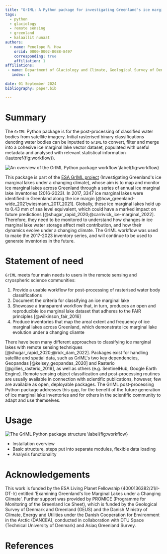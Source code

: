```yaml
---
title: "GrIML: A Python package for investigating Greenland's ice marginal lakes under a changing climate"
tags:
  - python
  - glaciology
  - remote sensing
  - greenland
  - kalaallit nunaat
authors:
  - name: Penelope R. How
    orcid: 0000-0002-8088-8497
    corresponding: true
    affiliation: 1
affiliations:
 - name: Department of Glaciology and Climate, Geological Survey of Denmark and Greenland (GEUS), Nuuk, Greenland
   index: 1

date: 01 September 2024
bibliography: paper.bib

---
```



# Summary

The `GrIML` Python package is for the post-processing of classified water bodies from satellite imagery. Initial rasterised binary classifications denoting water bodies can be inputted to `GrIML` to convert, filter and merge into a cohesive ice marginal lake vector dataset, populated with useful metadata and analysed with relevant statistical information (\autoref{fig:workflow}).

![An overview of the GrIML Python package workflow \label{fig:workflow}](https://github.com/PennyHow/GrIML/blob/main/other/reporting/figures/griml_workflow_without_gee.png?raw=true)

This package is part of the [ESA GrIML project](https://eo4society.esa.int/projects/griml/) (Investigating Greenland's ice marginal lakes under a changing climate), whose aim is to map and monitor ice marginal lakes across Greenland through a series of annual ice marginal lake inventories (2016-2023). In 2017, 3347 ice marginal lakes were identified in Greenland along the ice margin [@how_greenland-wide_2021;wiesmann_2017_2021]. Globally, these ice marginal lakes hold up to 0.43 mm of sea level equivalent, which could have a marked impact on future predictions [@shugar_rapid_2020;@carrivick_ice-marginal_2022]. Therefore, they need to be monitored to understand how changes in ice marginal lake water storage affect melt contribution, and how their dynamics evolve under a changing climate. The GrIML workflow was used to make the 2017-2023 inventory series, and will continue to be used to generate inventories in the future.


# Statement of need

`GrIML` meets four main needs to users in the remote sensing and cryospheric science communities:

1. Provide a usable workflow for post-processing of rasterised water body classifications
2. Document the criteria for classifying an ice marginal lake
3. Showcase a transparent workflow that, in turn, produces an open and reproducible ice marginal lake dataset that adheres to the FAIR principles [@wilkinson_fair_2016]
4. Produce inventories that map the areal extent and frequency of ice marginal lakes across Greenland, which demonstrate ice marginal lake evolution under a changing cliamte

There have been many different approaches to classifying ice marginal lakes with remote sensing techniques [@shugar_rapid_2020;@rick_dam_2022]. Packages exist for handling satellite and spatial data, such as GrIML's two key dependencies, Geopandas [@kelsey_geopandas_2020] and Rasterio [@gillies_rasterio_2019], as well as others (e.g. SentinelHub, Google Earth Engine). Remote sensing object classification and post-processing routines are usually available in connection with scientific publications, however, few are available as open, deployable packages. The GrIML post-processing Python package addresses this gap, for the benefit of the future generation of ice marginal lake inventories and for others in the scientific community to adapt and use themselves.


# Usage


![The GrIML Python package structure \label{fig:workflow}](https://github.com/PennyHow/GrIML/blob/main/other/reporting/figures/griml_package_structure.png?raw=true)

- Installation overview
- Basic structure, steps put into separate modules, flexible data loading
- Analysis functionality


# Acknowledgements

This work is funded by the ESA Living Planet Fellowship (4000136382/21/I-DT-lr) entitled 'Examining Greenland's Ice Marginal Lakes under a Changing Climate'. Further support was provided by PROMICE (Programme for Monitoring of the Greenland Ice Sheet), which is funded by the Geological Survey of Denmark and Greenland (GEUS) and the Danish Ministry of Climate, Energy and Utilities under the Danish Cooperation for Environment in the Arctic (DANCEA), conducted in collaboration with DTU Space (Technical University of Denmark) and Asiaq Greenland Survey.


# References

